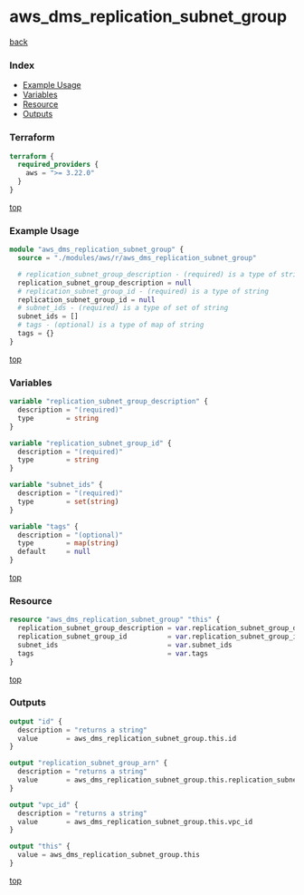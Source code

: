 # aws_dms_replication_subnet_group

[back](../aws.md)

### Index

- [Example Usage](#example-usage)
- [Variables](#variables)
- [Resource](#resource)
- [Outputs](#outputs)

### Terraform

```terraform
terraform {
  required_providers {
    aws = ">= 3.22.0"
  }
}
```

[top](#index)

### Example Usage

```terraform
module "aws_dms_replication_subnet_group" {
  source = "./modules/aws/r/aws_dms_replication_subnet_group"

  # replication_subnet_group_description - (required) is a type of string
  replication_subnet_group_description = null
  # replication_subnet_group_id - (required) is a type of string
  replication_subnet_group_id = null
  # subnet_ids - (required) is a type of set of string
  subnet_ids = []
  # tags - (optional) is a type of map of string
  tags = {}
}
```

[top](#index)

### Variables

```terraform
variable "replication_subnet_group_description" {
  description = "(required)"
  type        = string
}

variable "replication_subnet_group_id" {
  description = "(required)"
  type        = string
}

variable "subnet_ids" {
  description = "(required)"
  type        = set(string)
}

variable "tags" {
  description = "(optional)"
  type        = map(string)
  default     = null
}
```

[top](#index)

### Resource

```terraform
resource "aws_dms_replication_subnet_group" "this" {
  replication_subnet_group_description = var.replication_subnet_group_description
  replication_subnet_group_id          = var.replication_subnet_group_id
  subnet_ids                           = var.subnet_ids
  tags                                 = var.tags
}
```

[top](#index)

### Outputs

```terraform
output "id" {
  description = "returns a string"
  value       = aws_dms_replication_subnet_group.this.id
}

output "replication_subnet_group_arn" {
  description = "returns a string"
  value       = aws_dms_replication_subnet_group.this.replication_subnet_group_arn
}

output "vpc_id" {
  description = "returns a string"
  value       = aws_dms_replication_subnet_group.this.vpc_id
}

output "this" {
  value = aws_dms_replication_subnet_group.this
}
```

[top](#index)